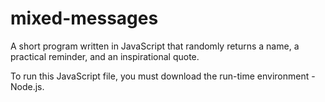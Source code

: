 # mixed-messages
A short program written in JavaScript that randomly returns a name, a practical reminder, and an inspirational quote.

To run this JavaScript file, you must download the run-time environment - Node.js.